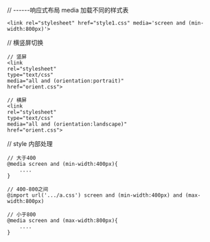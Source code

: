// ------响应式布局
media 加载不同的样式表

    <link rel="stylesheet" href="style1.css" media='screen and (min-width:800px)'>

// 横竖屏切换

    // 竖屏
    <link
    rel="stylesheet"
    type="text/css"
    media="all and (orientation:portrait)"
    href="orient.css">

    // 横屏
    <link
    rel="stylesheet"
    type="text/css"
    media="all and (orientation:landscape)"
    href="orient.css">

// style 内部处理

    // 大于400
    @media screen and (min-width:400px){
        ....
    }

    // 400-800之间
    @import url('.../a.css') screen and (min-width:400px) and (max-width:800px)

    // 小于800
    @media screen and (max-width:800px){
        ....
    }

